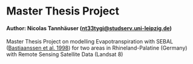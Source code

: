# Master Thesis Project

#### Author: Nicolas Tannhäuser ([nt33tygi@studserv.uni-leipzig.de](mailto:nt33tygi@studserv.uni-leipzig.de))
Master Thesis Project on modelling Evapotranspiration with SEBAL ([Bastiaanssen et al. 1998](https://www.sciencedirect.com/science/article/abs/pii/S0022169498002534)) for two areas in Rhineland-Palatine (Germany) with Remote Sensing Satellite Data (Landsat 8)



